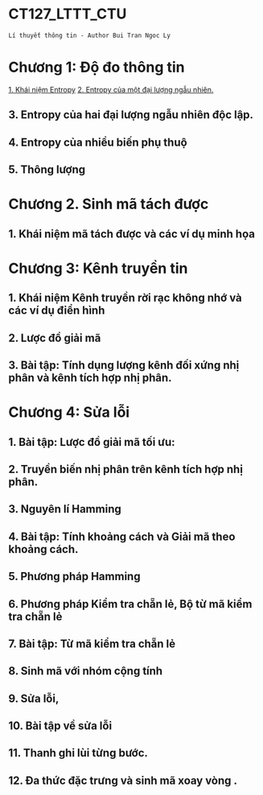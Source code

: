 # CT127_LTTT_CTU
`Lí thuyết thông tin - Author Bui Tran Ngoc Ly`
# Chương 1: Độ đo thông tin
[1. Khái niệm Entropy](https://github.com/BuiTranNgocLy/CT127_LTTT_CTU/blob/main/Ch1%20%C4%90%E1%BB%99%20%C4%91o%20th%C3%B4ng%20tin.md#1-kh%C3%A1i-ni%E1%BB%87m-entropy)
[2. Entropy của một đại lượng ngẫu nhiên.](https://github.com/BuiTranNgocLy/CT127_LTTT_CTU/blob/main/Ch1%20%C4%90%E1%BB%99%20%C4%91o%20th%C3%B4ng%20tin.md#2-entropy-c%E1%BB%A7a-m%E1%BB%99t-%C4%91%E1%BA%A1i-l%C6%B0%E1%BB%A3ng-ng%E1%BA%ABu-nhi%C3%AAn)
## 3. Entropy của hai đại lượng ngẫu nhiên độc lập.
## 4. Entropy của nhiều biến phụ thuộ
## 5. Thông lượng

# Chương 2. Sinh mã tách được
## 1. Khái niệm mã tách được và các ví dụ minh họa

# Chương 3: Kênh truyền tin
## 1. Khái niệm Kênh truyền rời rạc không nhớ và các ví dụ điển hình
## 2. Lược đồ giải mã
## 3. Bài tập: Tính dụng lượng kênh đối xứng nhị phân và kênh tích hợp nhị phân.

# Chương 4: Sửa lỗi
## 1. Bài tập: Lược đồ giải mã tối ưu: 
## 2. Truyền biến nhị phân trên kênh tích hợp nhị phân.
## 3. Nguyên lí Hamming
## 4. Bài tập: Tính khoảng cách và Giải mã theo khoảng cách.
## 5. Phương pháp Hamming
## 6. Phương pháp Kiểm tra chẵn lẻ, Bộ từ mã kiểm tra chẵn lẻ 
## 7. Bài tập: Từ mã kiểm tra chẵn lẻ
## 8. Sinh mã với nhóm cộng tính
## 9. Sửa lỗi,
## 10. Bài tập về sửa lỗi 
## 11. Thanh ghi lùi từng bước.
## 12. Đa thức đặc trưng và sinh mã xoay vòng .
